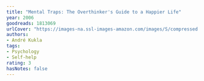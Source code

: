 ```yaml
---
title: "Mental Traps: The Overthinker's Guide to a Happier Life"
year: 2006
goodreads: 1813069
urlCover: "https://images-na.ssl-images-amazon.com/images/S/compressed.photo.goodreads.com/books/1320512706i/1813069.jpg"
authors:
- André Kukla
tags:
- Psychology
- Self-help
rating: 3
hasNotes: false
---
```

